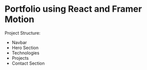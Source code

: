# Portfolio using React and Framer Motion

Project Structure:
- Navbar
- Hero Section
- Technologies
- Projects
- Contact Section





